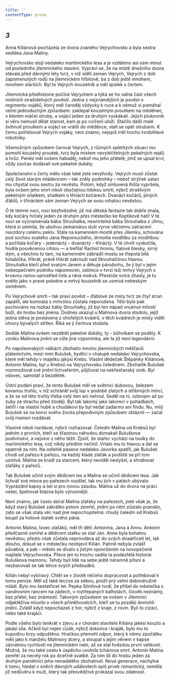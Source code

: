```yaml
---
title: ''
contentType: prose
---
```


<section>

## _3_

Anna Kiliánová pocházela ze dvora zvaného Vejrychovsko a byla sestra sedláka Jana Maliny.

Vejrychovsko stojí nedaleko martinického lesa a je vzdáleno asi osm minut od posledního jilemnického stavení. Vypráví se, že na místě dnešního dvora stávala před dávnými lety tvrz, v níž sídlil zeman Vejrych, Vejrych z dob zapomenutých rodů na jilemnickém hřbitově, ba z dob ještě mnohem, mnohem starších. Byl to Vejrych-kouzelník a měl spolek s čertem.

Jilemnická předhistorie počíná Vejrychem a týká se ho valná část všech místních strašidelných pověstí. Jedna z nejznámějších je pověst o regimentu vojáků, který měl čaroděj vždycky k ruce a k němuž si pomáhal velmi jednoduchým způsobem: zaklepal kouzelným proutkem na měděnec, v kterém máčel otruby, a vojáci jeden za druhým vyskákali. Jejich plukovník si věru nemusil dělat starost, kam je po cvičení uloží. Stačilo další malé švihnutí proutkem a vojáci se vrátili do měděnce, stali se opět otrubami. K čemu potřeboval Vejrych vojáky, není známo, nejspíš měl trochu tvrdohlavé robotníky.

Všemožným způsobem čaroval Vejrych, z různých spletitých situací mu pomohl kouzelný proutek, tvrz byla místem nevyléčitelných pekelných rejdů a hrůz. Peněz měl ovšem habaděj, neboť mu jeho přátelé, jimž se upsal krví, vždy zavčas dodávali své pekelné dukáty.

Společenství s čerty mělo však také jisté nevýhody. Vejrych musil zůstat celý život starým mládencem – tak zněly podmínky – neboť strýček satan mu chystal svou sestru za nevěstu. Potom, když smluvená lhůta vypršela, byla ovšem jeho smrt nikoli obyčejnou lidskou smrtí, nýbrž strašlivým pekelným sňatkem, sňatkem o třinácti kočárech. Dvanáct kočárů, plných ďáblů, v třináctém sám zeman Vejrych se svou rohatou nevěstou.

Ó té temné noci, noci bezhvězdné, již má dětská fantazie tak dobře znala, kdy kočáry hrčely jeden za druhým přes městečko ke Koptíkově hati! V té noci se vyznamenala bába Strouhalka, nesmrtelná bába Strouhalka z Jilmu, která si umínila, že ubohou zemanskou duši vyrve věčnému zatracení navzdory celému peklu. Stála na kamenném mostě přes Jilemku, schována pod sochou svatého Jana Nepomuckého, drmolila modlitbu za modlitbou a počítala kočáry – jedenáctý – dvanáctý – třináctý. V té chvíli vyskočila, hodila posvěcenou cihlou — a trefila! Rachot hromu, fialové blesky, sirný dým, a všechno to tam, na kamenném zábradlí mostu se třepotá bílá holubička, třikrát, právě třikrát zakrouží nad Strouhalčinou hlavou. Strouhalka klečí před svatým Janem a děkuje pánubohu, že jí byl v jejím nebezpečném podniku nápomocen, zatímco v tvrzi leží mrtvý Vejrych s krvavou ranou uprostřed čela a rána mokvá. Přestože svíce zhasly, je tu světlo jako v pravé poledne a mrtvý kouzelník se usmívá nebeským úsměvem.

Po Vejrychově smrti – tak praví pověst – ďáblové ze msty tvrz ze čtyř stran zapálili, ale komnata s mrtvolou zůstala neporušena. Tělo bylo pak pochováno na rozkaz báby Strouhalky, jíž byl ten nápad vnuknut milostí boží, do hrobu bez jména. Dodnes ukazují u Malinova dvora stodolu, jejíž jedna stěna je postavena z ohořelých kvádrů, v těch kvádrech je místy vidět otvory bývalých střílen. Říká se jí čertova stodola.

Sedlák Malina ovšem nezdědil pekelné dukáty, ty – bůhvíkam se poděly. K vzniku Malinova jmění se víže jiná vzpomínka, ale ta již není legendární.

Po napoleonských válkách zbohatlo mnoho jilemnických měšťanů plátenictvím, mezi nimi Bulušek, bydlící v chalupě nedaleko Vejrychovska, které měl tehdy v majetku jakýsi Krebs. Vlastní dědeček Štěpánky Kiliánové, Antonín Malina, byl u Krebsů na Vejrychovsku čeledínem. Zbohatlík Bulušek rozmnožoval své jmění lichvařením, půjčoval na nekřesťanský úrok. Byl vdovec, samotář a bezdětek.

Ústní podání praví, že tento Bulušek měl ve světnici dubovou, železem kovanou truhlu, v níž schráněl svůj lup v podobě zlatých a stříbrných mincí, a že se od této truhly třeba celý den ani nehnul. Seděl na ní, ozbrojen až po zuby ze strachu před zloději. Byl tak lakomý jako lakomci v pohádkách, šetřil i na vlastní hubě a chudákovi by byl nedal zadarmo ani findu. Nu, milý Bulušek se na konci svého života přepodivným způsobem zbláznil — začal svůj mamon rozdávat.

Vlastně nikoli rozdávat, nýbrž rozhazovat. Čeledín Malina od Krebsů byl jedním z prvních, kteří se šťastnou náhodou domakali Buluškova podivínství, a nejvíce z něho těžil. Zjistil, že stařec vychází na toulky do martinického lesa, což nikdy předtím nečinil. Vrtalo mu to hlavou a dal se opatrně za ním. Na odlehlé pasece nedaleko Javorka spatřil, jak Bulušek chodí od pařezu k pařezu, na každý klade zlaťák a podšitě se při tom usmívá. Malina se kradl za starcem, který neviděl neslyšel, a shraboval zlaťáky z pařezů.

Tak Bulušek učinil svým dědicem les a Malina se učinil dědicem lesa. Jak lichvář své mince po pařezech rozdílel, tak mu jich v patách ubývalo. Vyprázdnil kapsy a šel si pro novou zásobu. Malina už do dvora na práci nešel, špehovat blázna bylo výnosnější.

Není známo, jak často sbíral Malina zlaťáky na pařezech, jisté však je, že když starý Bulušek zakrátko potom zemřel, jmění po něm zůstalo pramálo, zato se však stala věc nad jiné nepochopitelná: chudý čeledín od Krebsů koupil za hotové statek svého pána.

Antonín Malina, lovec zlaťáků, měl tři děti: Antonína, Jana a Annu. Antonín předčasně zemřel a dědicem statku se stal Jan. Anna byla bohatou nevěstou, přesto však zůstala neprovdána až do svých dvaatřiceti let, tak dlouho, dokud se v městečku neobjevil Kilián. Patrně nebyla zvlášť půvabná, a pak – město se dívalo s jistým opovržením na novopečené majitele Vejrychovska. Přece jen tu trochu vadila ta podezřelá historie Buluškova mamonu. Tehdy byli lidé na sebe ještě náramně přísní a nezbavovali se tak lehce svých předsudků.

Kilián nebyl vybíravý. Chtěl se v životě něčeho dopracovat a potřeboval k tomu peníze. Měl už také leccos za sebou, prožil prý velmi dobrodružné mládí. Bylo mu šestatřicet let. Pepka Stínilová tvrdí, že přišel do městečka s vandrovním rancem na zádech, v roztřepaných kalhotách, člověk neznámý, bez přátel, bez známostí. Takovým způsobem se ovšem v Jilemnici odjaktěživa mluvilo o všech přistěhovalcích, kteří se tu později domohli jmění. Zvlášť když nepocházeli z hor, nýbrž z kraje, z rovin. Byli to cizáci, nebo také krajáci.

Podle všeho bylo tenkrát v zjevu a v chování stavitele Kiliána jakési kouzlo a jakási síla. Ačkoli byl nejen cizák, nýbrž dokonce i kraják, bylo mu to kupodivu brzy odpuštěno. Hračkou přemohl odpor, který k němu zpočátku měli jako k manželu Malinovy dcery, a stoupal s jejím věnem v kapse závratnou rychlostí na jilemnickém nebi, až se stal hvězdou první velikosti. Možná, že mu také cestu k úspěchu uvolnila tchánova smrt. Antonín Malina zemřel za necelý rok po dceřině svatbě. Za ním šli do hrobu jeden za druhým pamětníci jeho nenadálého zbohatnutí. Nová generace, náchylná k tomu, hledat v oněch dávných událostech spíš prvek romantický, neměla již nedůvěru k muži, který tak přesvědčivě prokázal svou zdatnost.

</section>
